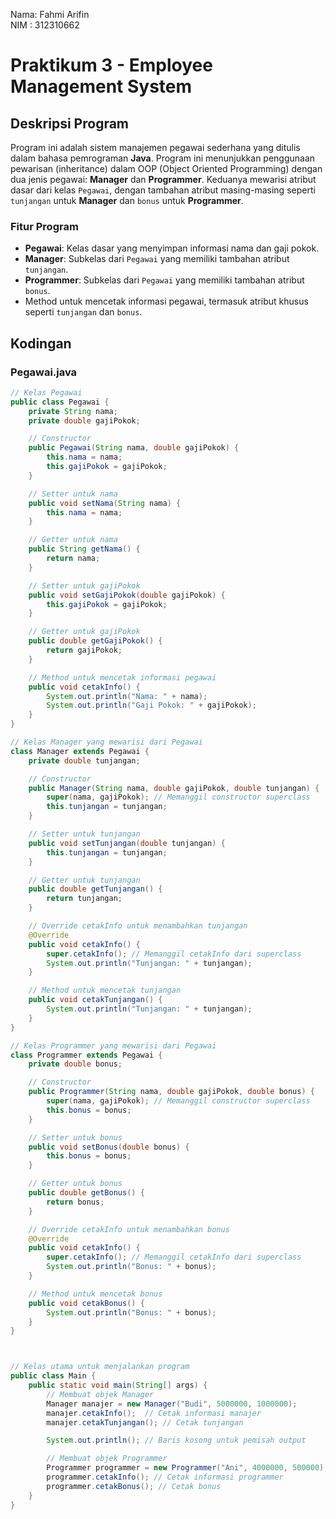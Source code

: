 Nama: Fahmi Arifin     
NIM : 312310662

# Praktikum 3 - Employee Management System

## Deskripsi Program

Program ini adalah sistem manajemen pegawai sederhana yang ditulis dalam bahasa pemrograman **Java**. Program ini menunjukkan penggunaan pewarisan (inheritance) dalam OOP (Object Oriented Programming) dengan dua jenis pegawai: **Manager** dan **Programmer**. Keduanya mewarisi atribut dasar dari kelas `Pegawai`, dengan tambahan atribut masing-masing seperti `tunjangan` untuk **Manager** dan `bonus` untuk **Programmer**.

### Fitur Program

- **Pegawai**: Kelas dasar yang menyimpan informasi nama dan gaji pokok.
- **Manager**: Subkelas dari `Pegawai` yang memiliki tambahan atribut `tunjangan`.
- **Programmer**: Subkelas dari `Pegawai` yang memiliki tambahan atribut `bonus`.
- Method untuk mencetak informasi pegawai, termasuk atribut khusus seperti `tunjangan` dan `bonus`.

## Kodingan

### Pegawai.java
```java
// Kelas Pegawai
public class Pegawai {
    private String nama;
    private double gajiPokok;

    // Constructor
    public Pegawai(String nama, double gajiPokok) {
        this.nama = nama;
        this.gajiPokok = gajiPokok;
    }

    // Setter untuk nama
    public void setNama(String nama) {
        this.nama = nama;
    }

    // Getter untuk nama
    public String getNama() {
        return nama;
    }

    // Setter untuk gajiPokok
    public void setGajiPokok(double gajiPokok) {
        this.gajiPokok = gajiPokok;
    }

    // Getter untuk gajiPokok
    public double getGajiPokok() {
        return gajiPokok;
    }

    // Method untuk mencetak informasi pegawai
    public void cetakInfo() {
        System.out.println("Nama: " + nama);
        System.out.println("Gaji Pokok: " + gajiPokok);
    }
}

// Kelas Manager yang mewarisi dari Pegawai
class Manager extends Pegawai {
    private double tunjangan;

    // Constructor
    public Manager(String nama, double gajiPokok, double tunjangan) {
        super(nama, gajiPokok); // Memanggil constructor superclass
        this.tunjangan = tunjangan;
    }

    // Setter untuk tunjangan
    public void setTunjangan(double tunjangan) {
        this.tunjangan = tunjangan;
    }

    // Getter untuk tunjangan
    public double getTunjangan() {
        return tunjangan;
    }

    // Override cetakInfo untuk menambahkan tunjangan
    @Override
    public void cetakInfo() {
        super.cetakInfo(); // Memanggil cetakInfo dari superclass
        System.out.println("Tunjangan: " + tunjangan);
    }

    // Method untuk mencetak tunjangan
    public void cetakTunjangan() {
        System.out.println("Tunjangan: " + tunjangan);
    }
}

// Kelas Programmer yang mewarisi dari Pegawai
class Programmer extends Pegawai {
    private double bonus;

    // Constructor
    public Programmer(String nama, double gajiPokok, double bonus) {
        super(nama, gajiPokok); // Memanggil constructor superclass
        this.bonus = bonus;
    }

    // Setter untuk bonus
    public void setBonus(double bonus) {
        this.bonus = bonus;
    }

    // Getter untuk bonus
    public double getBonus() {
        return bonus;
    }

    // Override cetakInfo untuk menambahkan bonus
    @Override
    public void cetakInfo() {
        super.cetakInfo(); // Memanggil cetakInfo dari superclass
        System.out.println("Bonus: " + bonus);
    }

    // Method untuk mencetak bonus
    public void cetakBonus() {
        System.out.println("Bonus: " + bonus);
    }
}



// Kelas utama untuk menjalankan program
public class Main {
    public static void main(String[] args) {
        // Membuat objek Manager
        Manager manajer = new Manager("Budi", 5000000, 1000000);
        manajer.cetakInfo();  // Cetak informasi manajer
        manajer.cetakTunjangan(); // Cetak tunjangan

        System.out.println(); // Baris kosong untuk pemisah output

        // Membuat objek Programmer
        Programmer programmer = new Programmer("Ani", 4000000, 500000);
        programmer.cetakInfo(); // Cetak informasi programmer
        programmer.cetakBonus(); // Cetak bonus
    }
}
 


